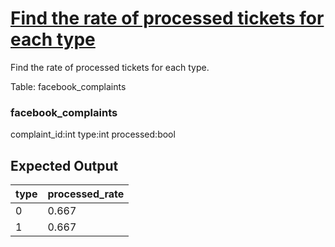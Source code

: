 # [Find the rate of processed tickets for each type](https://platform.stratascratch.com/coding/9781-find-the-rate-of-processed-tickets-for-each-type?code_type=3)
Find the rate of processed tickets for each type.

Table: facebook_complaints

### facebook_complaints
complaint_id:int
type:int
processed:bool


## Expected Output
<div class="ResultsTable__container ExpectedOutput__results-table"><table class="ResultsTable__table"><thead><tr class="ResultsTable__header-row"><th class="ResultsTable__header-cell">type</th><th class="ResultsTable__header-cell">processed_rate</th></tr></thead><tbody><tr class="ResultsTable__row "><td class="ResultsTable__cell">0</td><td class="ResultsTable__cell">0.667</td></tr><tr class="ResultsTable__row "><td class="ResultsTable__cell">1</td><td class="ResultsTable__cell">0.667</td></tr></tbody></table></div>
